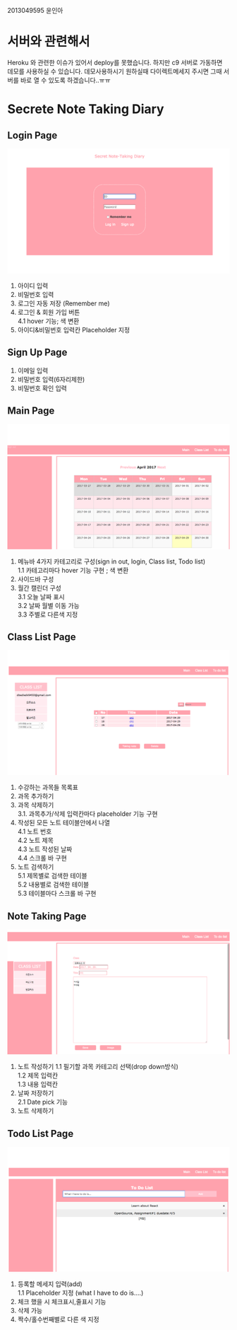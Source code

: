 2013049595 윤인아
# 서버와 관련해서 
Heroku 와 관련한 이슈가 있어서 deploy를 못했습니다. 하지만 c9 서버로 가동하면 데모를 사용하실 수 있습니다. 
데모사용하시기 원하실때 다이렉트메세지 주시면 그때 서버를 바로 열 수 있도록 하겠습니다..ㅠㅠ
# Secrete Note Taking Diary
## Login Page
![login](https://github.com/inayun/note_project/blob/master/screenshot/login.png)
1. 아이디 입력 
2. 비밀번호 입력
3. 로그인 자동 저장 (Remember me)
4. 로그인 & 회원 가입 버튼  
4.1 hover 기능; 색 변환
5. 아이디&비밀번호 입력칸 Placeholder 지정
## Sign Up Page
1. 이메일 입력
2. 비밀번호 입력(6자리제한)
3. 비밀번호 확인 입력 
##  Main Page
![main](https://github.com/inayun/note_project/blob/master/screenshot/main.png)
1. 메뉴바 4가지 카테고리로 구성(sign in out, login, Class list, Todo list)  
1.1 카테고리마다 hover 기능 구현 ; 색 변환
2. 사이드바 구성
3. 월간 캘린더 구성  
3.1 오늘 날짜 표시  
3.2 날짜 월별 이동 가능  
3.3 주별로 다른색 지정  
##  Class List Page
![classlist](https://github.com/inayun/note_project/blob/master/screenshot/classlist.png)
1. 수강하는 과목들 목록표
2. 과목 추가하기
3. 과목 삭제하기  
3.1. 과목추가/삭제 입력칸마다 placeholder 기능 구현
4. 작성된 모든 노트 테이블안에서 나열   
4.1 노트 번호  
4.2 노트 제목  
4.3 노트 작성된 날짜  
4.4 스크롤 바 구현  
5. 노트 검색하기  
5.1 제목별로 검색한 테이블  
5.2 내용별로 검색한 테이블  
5.3 테이블마다 스크롤 바 구현  
##  Note Taking Page
![note](https://github.com/inayun/note_project/blob/master/screenshot/note.png)
1. 노트 작성하기 
1.1 필기할 과목 카테고리 선택(drop down방식)  
1.2 제목 입력칸  
1.3 내용 입력칸  
2. 날짜 저장하기  
2.1 Date pick 기능
3. 노트 삭제하기
## Todo List Page
![todolist](https://github.com/inayun/note_project/blob/master/screenshot/todolist.png)
1. 등록할 메세지 입력(add)  
1.1 Placeholder 지정 (what I have to do is....)
2. 체크 했을 시 체크표시,줄표시 기능
3. 삭제 가능
4. 짝수/홀수번째별로 다른 색 지정

